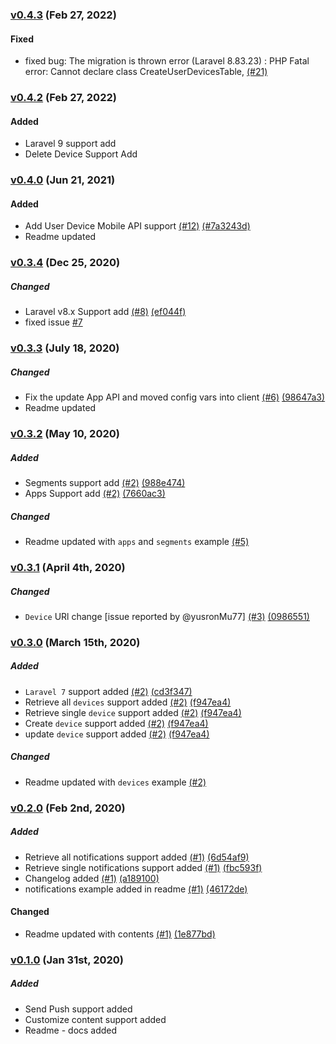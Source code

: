 ### [v0.4.3](https://github.com/shailesh-ladumor/one-signal/releases/tag/v0.4.3) (Feb 27, 2022)

#### Fixed
* fixed bug: The migration is thrown error (Laravel 8.83.23) : PHP Fatal error: Cannot declare class CreateUserDevicesTable,  [(#21)](https://github.com/shailesh-ladumor/one-signal/pull/21) 
 
### [v0.4.2](https://github.com/shailesh-ladumor/one-signal/releases/tag/v0.4.2) (Feb 27, 2022)

#### Added
* Laravel 9 support add
* Delete Device Support Add

### [v0.4.0](https://github.com/shailesh-ladumor/one-signal/releases/tag/v0.4.0) (Jun 21, 2021)

#### Added
* Add User Device Mobile API support [(#12)](https://github.com/shailesh-ladumor/one-signal/pull/12)  [(#7a3243d)](https://github.com/shailesh-ladumor/one-signal/commit/7a3243d30ab64e05fed5edea22386a3ea3a6ff74)
* Readme updated

### [v0.3.4](https://github.com/shailesh-ladumor/one-signal/releases/tag/v0.3.4) (Dec 25, 2020)

##### Changed
* Laravel v8.x Support add  [(#8)](https://github.com/shailesh-ladumor/one-signal/pull/8) [(ef044f)](https://github.com/shailesh-ladumor/one-signal/pull/8/commits/42e34111340519ebf9104ea0f5a3c49892ef044f)
* fixed issue [#7](https://github.com/shailesh-ladumor/one-signal/issues/7)

### [v0.3.3](https://github.com/shailesh-ladumor/one-signal/releases/tag/v0.3.3) (July 18, 2020)

##### Changed
* Fix the update App API and moved config vars into client [(#6)](https://github.com/shailesh-ladumor/one-signal/pull/6) [(98647a3)](https://github.com/shailesh-ladumor/one-signal/pull/6/commits/98647a35d7b69d8f63adad803278a85f8244b6ed)
* Readme updated 

### [v0.3.2](https://github.com/shailesh-ladumor/one-signal/releases/tag/v0.3.2) (May 10, 2020)

##### Added
* Segments support add [(#2)](https://github.com/shailesh-ladumor/one-signal/pull/5) [(988e474)](https://github.com/shailesh-ladumor/one-signal/commit/988e4741249a37d076c08ff902dadf84c399a77e)
* Apps Support add [(#2)](https://github.com/shailesh-ladumor/one-signal/pull/5) [(7660ac3)](https://github.com/shailesh-ladumor/one-signal/commit/7660ac39baa55d2eb60610ed50192a80d3e086ee)
##### Changed
* Readme updated with `apps` and `segments` example [(#5)](https://github.com/shailesh-ladumor/one-signal/pull/5)

### [v0.3.1](https://github.com/shailesh-ladumor/one-signal/releases/tag/v0.3.1) (April 4th, 2020)
##### Changed
* `Device` URl change [issue reported by @yusronMu77] [(#3)](https://github.com/shailesh-ladumor/one-signal/issues/3) [(0986551)](https://github.com/shailesh-ladumor/one-signal/commit/0986551481e395da25aef4f6895f63a0e0c4e914)

### [v0.3.0](https://github.com/shailesh-ladumor/one-signal/releases/tag/v0.3.0) (March 15th, 2020)

##### Added
* `Laravel 7` support added  [(#2)](https://github.com/shailesh-ladumor/one-signal/pull/2) [(cd3f347)](https://github.com/shailesh-ladumor/one-signal/pull/2/commits/cd3f347e4ee0cf1cd9101c2dae599713e9d650f7)
* Retrieve all `devices` support added [(#2)](https://github.com/shailesh-ladumor/one-signal/pull/2) [(f947ea4)](https://github.com/shailesh-ladumor/one-signal/pull/2/commits/f947ea4bbe3dcf14aaefd0942eff07375e818c56#diff-21b615b0e4f9bb5208699be064b7d31bR174)
* Retrieve single `device` support added [(#2)](https://github.com/shailesh-ladumor/one-signal/pull/2) [(f947ea4)](https://github.com/shailesh-ladumor/one-signal/pull/2/commits/f947ea4bbe3dcf14aaefd0942eff07375e818c56#diff-21b615b0e4f9bb5208699be064b7d31bR188) 
* Create `device` support added [(#2)](https://github.com/shailesh-ladumor/one-signal/pull/2) [(f947ea4)](https://github.com/shailesh-ladumor/one-signal/pull/2/commits/f947ea4bbe3dcf14aaefd0942eff07375e818c56#diff-21b615b0e4f9bb5208699be064b7d31bR202)
* update `device` support added [(#2)](https://github.com/shailesh-ladumor/one-signal/pull/2) [(f947ea4)](https://github.com/shailesh-ladumor/one-signal/pull/2/commits/f947ea4bbe3dcf14aaefd0942eff07375e818c56#diff-21b615b0e4f9bb5208699be064b7d31bR223)
##### Changed
* Readme updated with `devices` example [(#2)](https://github.com/shailesh-ladumor/one-signal/pull/2)

### [v0.2.0](https://github.com/shailesh-ladumor/one-signal/releases/tag/v0.2.0) (Feb 2nd, 2020)

##### Added

* Retrieve all notifications support added [(#1)](https://github.com/shailesh-ladumor/one-signal/pull/1) [(6d54af9)](https://github.com/shailesh-ladumor/one-signal/pull/1/commits/6d54af94f134a541ddbc02f9c823097093fce72a)
* Retrieve single notifications support added [(#1)](https://github.com/shailesh-ladumor/one-signal/pull/1) [(fbc593f)](https://github.com/shailesh-ladumor/one-signal/pull/1/commits/fbc593fd4aa2ff63d194d84bbe64c6ce1b86a27b)
* Changelog added [(#1)](https://github.com/shailesh-ladumor/one-signal/pull/1)  [(a189100)](https://github.com/shailesh-ladumor/one-signal/pull/1/commits/a189100566076e66459f5768affbaaa0c907421e)
* notifications example added in readme [(#1)](https://github.com/shailesh-ladumor/one-signal/pull/1) [(46172de)](https://github.com/shailesh-ladumor/one-signal/pull/1/commits/46172deffa10fb973fdfb1ea074636a902eadfd8)

#### Changed
* Readme updated with contents [(#1)](https://github.com/shailesh-ladumor/one-signal/pull/1)  [(1e877bd)](https://github.com/shailesh-ladumor/one-signal/pull/1/commits/1e877bdbe154eeb36c384c4aa4d3827d65764779)

### [v0.1.0](https://github.com/shailesh-ladumor/one-signal/releases/tag/v0.1.0) (Jan 31st, 2020)

##### Added

* Send Push support added
* Customize content support added
* Readme - docs added
